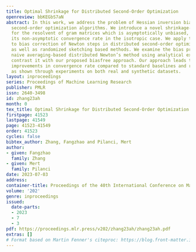 ```yaml
---
title: Optimal Shrinkage for Distributed Second-Order Optimization
openreview: bbKEGbS7aN
abstract: In this work, we address the problem of Hessian inversion bias in distributed
  second-order optimization algorithms. We introduce a novel shrinkage-based estimator
  for the resolvent of gram matrices which is asymptotically unbiased, and characterize
  its non-asymptotic convergence rate in the isotropic case. We apply this estimator
  to bias correction of Newton steps in distributed second-order optimization algorithms,
  as well as randomized sketching based methods. We examine the bias present in the
  naive averaging-based distributed Newton’s method using analytical expressions and
  contrast it with our proposed biasfree approach. Our approach leads to significant
  improvements in convergence rate compared to standard baselines and recent proposals,
  as shown through experiments on both real and synthetic datasets.
layout: inproceedings
series: Proceedings of Machine Learning Research
publisher: PMLR
issn: 2640-3498
id: zhang23ah
month: 0
tex_title: Optimal Shrinkage for Distributed Second-Order Optimization
firstpage: 41523
lastpage: 41549
page: 41523-41549
order: 41523
cycles: false
bibtex_author: Zhang, Fangzhao and Pilanci, Mert
author:
- given: Fangzhao
  family: Zhang
- given: Mert
  family: Pilanci
date: 2023-07-03
address: 
container-title: Proceedings of the 40th International Conference on Machine Learning
volume: '202'
genre: inproceedings
issued:
  date-parts:
  - 2023
  - 7
  - 3
pdf: https://proceedings.mlr.press/v202/zhang23ah/zhang23ah.pdf
extras: []
# Format based on Martin Fenner's citeproc: https://blog.front-matter.io/posts/citeproc-yaml-for-bibliographies/
---
```

